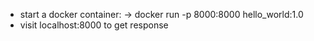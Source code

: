 - start a docker container:
  -> docker run -p 8000:8000 hello_world:1.0
- visit localhost:8000 to get response
